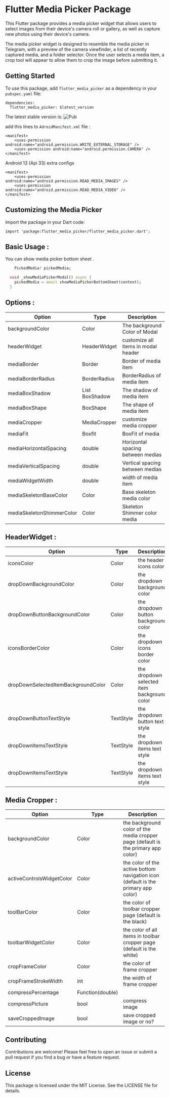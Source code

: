 # Flutter Media Picker Package

This Flutter package provides a media picker widget that allows users to select images from their device's camera roll or gallery, as well as capture new photos using their device's camera.

The media picker widget is designed to resemble the media picker in Telegram, with a preview of the camera viewfinder, a list of recently captured media, and a folder selector. Once the user selects a media item, a crop tool will appear to allow them to crop the image before submitting it.

## Getting Started

To use this package, add `flutter_media_picker` as a dependency in your `pubspec.yaml` file:
```
dependencies:
  flutter_media_picker: $latest_version
```
The latest stable version is: <img src="https://img.shields.io/pub/v/flutter_media_picker.svg" alt="Pub">

add this lines to `AdroidManifest.xml` file :
```
<manifest>
    <uses-permission android:name="android.permission.WRITE_EXTERNAL_STORAGE" />
    <uses-permission android:name="android.permission.CAMERA" />
</manifest>

```

Android 13 (Api 33) extra configs
```
<manifest>
    <uses-permission android:name="android.permission.READ_MEDIA_IMAGES" />
    <uses-permission android:name="android.permission.READ_MEDIA_VIDEO" /> 
</manifest>
```


## Customizing the Media Picker


Import the package in your Dart code:
```
import 'package:flutter_media_picker/flutter_media_picker.dart';
```

## Basic Usage :

You can show media picker bottom sheet .

```dart
    PickedMedia? pickedMedia;

  void _showMediaPickerModal() async {
    pickedMedia = await showMediaPickerBottomSheet(context);
  }
```

## Options :

| Option       	               | Type                         	 | Description                         |
|------------------------------|--------------------------------|-------------------------------------|
| backgroundColor 	            | Color	                         | The background Color of Modal       |
| headerWidget 	               | HeaderWidget	                  | customize all items in modal header |
| mediaBorder	 	               | Border 	                       | Border of media item                |
| mediaBorderRadius	 	         | BorderRadius 	                 | BorderRadius of media item          |
| mediaBoxShadow	 	            | List BoxShadow 	               | The shadow  of media item           |
| mediaBoxShape	 	             | BoxShape                       | The shape  of media item            |
| mediaCropper	 	              | MediaCropper                   | customize media cropper             |
| mediaFit	 	                  | Boxfit                         | BoxFit of media                     |
| mediaHorizontalSpacing	 	    | double                         | Horizontal spacing between medias   |
| mediaVerticalSpacing	 	      | double                         | Vertical spacing between medias     |
| mediaWidgetWidth	 	          | double                         | width of media item                 |
| mediaSkeletonBaseColor	 	    | Color                          | Base skeleton media color           |
| mediaSkeletonShimmerColor	 	 | Color                          | Skeleton Shimmer color media        |

## HeaderWidget :
| Option       	                        | Type                         	 | Description                                 |
|---------------------------------------|--------------------------------|---------------------------------------------|
| iconsColor 	                          | Color	                         | the header icons color                      |
| dropDownBackgroundColor 	             | Color	                         | the dropdown background color               |
| dropDownButtonBackgroundColor 	       | Color	                         | the dropdown button background color        |
| iconsBorderColor 	                    | Color	                         | the dropdown icons border color             |
| dropDownSelectedItemBackgroundColor 	 | Color	                         | the dropdown selected item background color |
| dropDownButtonTextStyle 	             | TextStyle	                     | the dropdown button text style              |
| dropDownItemsTextStyle 	              | TextStyle	                     | the dropdown items text style               |
| dropDownItemsTextStyle 	              | TextStyle	                     | the dropdown items text style               |

## Media Cropper :
| Option       	              | Type                         	 | Description                                                                        |
|-----------------------------|--------------------------------|------------------------------------------------------------------------------------|
| backgroundColor 	           | Color	                         | the background color of the media cropper page (default is the primary app color)  |
| activeControlsWidgetColor 	 | Color	                         | the  color of the active bottom navigation icon (default is the primary app color) |
| toolBarColor 	              | Color	                         | the  color of toolbar cropper page (default is the black)                          |
| toolbarWidgetColor 	        | Color	                         | the  color of all items in toolbar cropper page (default is the white)             |
| cropFrameColor 	            | Color	                         | the  color of frame cropper                                                        |
| cropFrameStrokeWidth 	      | int	                           | the width of frame cropper                                                         |
| compressPercentage 	        | Function(double)	              |                                                                                    |
| compressPicture 	           | bool	                          | compress image                                                                     |
| saveCroppedImage 	          | bool	                          | save cropped image or no?                                                          |


## Contributing
Contributions are welcome! Please feel free to open an issue or submit a pull request if you find a bug or have a feature request.

## License
This package is licensed under the MIT License. See the LICENSE file for details.
